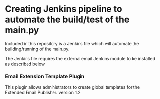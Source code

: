 # Creating Jenkins pipeline to automate the build/test of the main.py

Included in this repository is a Jenkins file which will automate the building/running of the main.py.

The Jenkins file requires the external email Jenkins module to be installed as described below

### Email Extension Template Plugin
This plugin allows administrators to create global templates for the Extended Email Publisher.   version 1.2	
